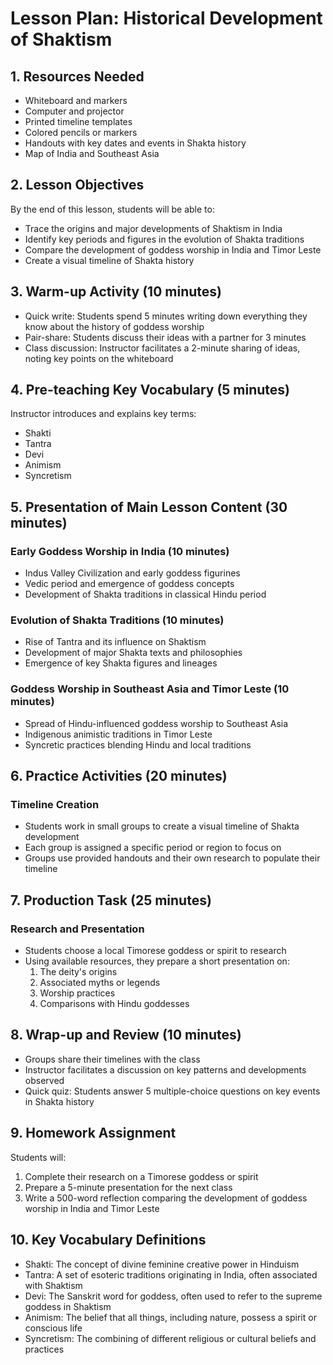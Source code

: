 # Lesson Plan: Historical Development of Shaktism

## 1. Resources Needed

- Whiteboard and markers
- Computer and projector
- Printed timeline templates
- Colored pencils or markers
- Handouts with key dates and events in Shakta history
- Map of India and Southeast Asia

## 2. Lesson Objectives

By the end of this lesson, students will be able to:
- Trace the origins and major developments of Shaktism in India
- Identify key periods and figures in the evolution of Shakta traditions
- Compare the development of goddess worship in India and Timor Leste
- Create a visual timeline of Shakta history

## 3. Warm-up Activity (10 minutes)

- Quick write: Students spend 5 minutes writing down everything they know about the history of goddess worship
- Pair-share: Students discuss their ideas with a partner for 3 minutes
- Class discussion: Instructor facilitates a 2-minute sharing of ideas, noting key points on the whiteboard

## 4. Pre-teaching Key Vocabulary (5 minutes)

Instructor introduces and explains key terms:
- Shakti
- Tantra
- Devi
- Animism
- Syncretism

## 5. Presentation of Main Lesson Content (30 minutes)

### Early Goddess Worship in India (10 minutes)
- Indus Valley Civilization and early goddess figurines
- Vedic period and emergence of goddess concepts
- Development of Shakta traditions in classical Hindu period

### Evolution of Shakta Traditions (10 minutes)
- Rise of Tantra and its influence on Shaktism
- Development of major Shakta texts and philosophies
- Emergence of key Shakta figures and lineages

### Goddess Worship in Southeast Asia and Timor Leste (10 minutes)
- Spread of Hindu-influenced goddess worship to Southeast Asia
- Indigenous animistic traditions in Timor Leste
- Syncretic practices blending Hindu and local traditions

## 6. Practice Activities (20 minutes)

### Timeline Creation
- Students work in small groups to create a visual timeline of Shakta development
- Each group is assigned a specific period or region to focus on
- Groups use provided handouts and their own research to populate their timeline

## 7. Production Task (25 minutes)

### Research and Presentation
- Students choose a local Timorese goddess or spirit to research
- Using available resources, they prepare a short presentation on:
  1. The deity's origins
  2. Associated myths or legends
  3. Worship practices
  4. Comparisons with Hindu goddesses

## 8. Wrap-up and Review (10 minutes)

- Groups share their timelines with the class
- Instructor facilitates a discussion on key patterns and developments observed
- Quick quiz: Students answer 5 multiple-choice questions on key events in Shakta history

## 9. Homework Assignment

Students will:
1. Complete their research on a Timorese goddess or spirit
2. Prepare a 5-minute presentation for the next class
3. Write a 500-word reflection comparing the development of goddess worship in India and Timor Leste

## 10. Key Vocabulary Definitions

- Shakti: The concept of divine feminine creative power in Hinduism
- Tantra: A set of esoteric traditions originating in India, often associated with Shaktism
- Devi: The Sanskrit word for goddess, often used to refer to the supreme goddess in Shaktism
- Animism: The belief that all things, including nature, possess a spirit or conscious life
- Syncretism: The combining of different religious or cultural beliefs and practices